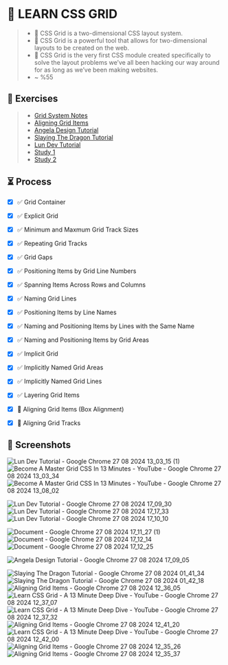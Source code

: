 # 🎡 LEARN CSS GRID
> * 🔴 CSS Grid is a two-dimensional CSS layout system.
> * 🔴 CSS Grid is a powerful tool that allows for two-dimensional layouts to be created on the web.
> * 🔴 CSS Grid is the very first CSS module created specifically to solve the layout problems we’ve all been hacking our way around for as long as we’ve been making websites.
> * ~ %55

## 🧯 Exercises
> * [Grid System Notes](./GridSystem.html)
> * [Aligning Grid Items](./AligningGridItems.html)
> * [Angela Design Tutorial](./AngelaDesignTutorial.html)
> * [Slaying The Dragon Tutorial](./SlayingTheDragonTutorial.html)
> * [Lun Dev Tutorial](./LunDevTutorial.html)
> * [Study 1](./Study1.html)
> * [Study 2](./Study2.html)


## ⏳ Process
- [x] ✅ Grid Container
- [x] ✅ Explicit Grid
- [x] ✅ Minimum and Maxmum Grid Track Sizes
- [x] ✅ Repeating Grid Tracks
- [x] ✅ Grid Gaps
- [x] ✅ Positioning Items by Grid Line Numbers
- [x] ✅ Spanning Items Across Rows and Columns
- [x] ✅ Naming Grid Lines
- [x] ✅ Positioning Items by Line Names
- [x] ✅ Naming and Positioning Items by Lines with the Same Name
- [x] ✅ Naming and Positioning Items by Grid Areas
- [x] ✅ Implicit Grid
- [x] ✅ Implicitly Named Grid Areas
- [x] ✅ Implicitly Named Grid Lines
- [x] ✅ Layering Grid Items

- [x] 🌟 Aligning Grid Items (Box Alignment)
- [x] 🌟 Aligning Grid Tracks

## 📸 Screenshots
![Lun Dev Tutorial - Google Chrome 27 08 2024 13_03_15 (1)](https://github.com/user-attachments/assets/badc6d62-113b-45c0-94c9-99f2bda305eb)
![Become A Master Grid CSS In 13 Minutes - YouTube - Google Chrome 27 08 2024 13_03_34](https://github.com/user-attachments/assets/0d421ce1-69f8-45f4-a125-01bf15078349)
![Become A Master Grid CSS In 13 Minutes - YouTube - Google Chrome 27 08 2024 13_08_02](https://github.com/user-attachments/assets/e865d066-e66e-4fcc-81ba-3a249ef4aea3)

![Lun Dev Tutorial - Google Chrome 27 08 2024 17_09_30](https://github.com/user-attachments/assets/4c63b458-9ec5-41a3-be98-16886b68505b)
![Lun Dev Tutorial - Google Chrome 27 08 2024 17_17_33](https://github.com/user-attachments/assets/052f4239-bb77-47d0-8cf4-84f12a16dd3f)
![Lun Dev Tutorial - Google Chrome 27 08 2024 17_10_10](https://github.com/user-attachments/assets/2649d58a-515d-4aef-a681-54f12b17dbd1)

![Document - Google Chrome 27 08 2024 17_11_27 (1)](https://github.com/user-attachments/assets/d329723e-42fd-4c31-8227-482033b59b60)
![Document - Google Chrome 27 08 2024 17_12_14](https://github.com/user-attachments/assets/3e6d3ecb-eda4-4d5a-8a71-dfb88cfa97ec)
![Document - Google Chrome 27 08 2024 17_12_25](https://github.com/user-attachments/assets/e73c7754-3515-45ae-878f-70e837a4e41c)

![Angela Design Tutorial - Google Chrome 27 08 2024 17_09_05](https://github.com/user-attachments/assets/94a97ddd-6d89-49ae-b9f5-e20e7721fa66)

![Slaying The Dragon Tutorial - Google Chrome 27 08 2024 01_41_34](https://github.com/user-attachments/assets/63884491-c0bd-4f46-9976-0fdef91cc15b)
![Slaying The Dragon Tutorial - Google Chrome 27 08 2024 01_42_18](https://github.com/user-attachments/assets/df810f42-f6e8-4a9b-a9a5-4d96f329f3ef)
![Aligning Grid Items - Google Chrome 27 08 2024 12_36_05](https://github.com/user-attachments/assets/238f49d4-5bad-4316-9118-208b40f3853f)
![Learn CSS Grid - A 13 Minute Deep Dive - YouTube - Google Chrome 27 08 2024 12_37_07](https://github.com/user-attachments/assets/a976923f-993c-4cb3-b7c8-ddedecc2dc1c)
![Learn CSS Grid - A 13 Minute Deep Dive - YouTube - Google Chrome 27 08 2024 12_37_32](https://github.com/user-attachments/assets/9ea0c05d-c084-49e0-a2a4-46ca5f3687a1)
![Aligning Grid Items - Google Chrome 27 08 2024 12_41_20](https://github.com/user-attachments/assets/5d332db5-26ea-4924-87e7-53c15b8b32e8)
![Learn CSS Grid - A 13 Minute Deep Dive - YouTube - Google Chrome 27 08 2024 12_42_00](https://github.com/user-attachments/assets/4d204308-71fc-415b-8d2d-5e36e2ab22e8)
![Aligning Grid Items - Google Chrome 27 08 2024 12_35_26](https://github.com/user-attachments/assets/fe88b81c-614b-4fe9-acf7-e73a11a7d480)
![Aligning Grid Items - Google Chrome 27 08 2024 12_35_37](https://github.com/user-attachments/assets/0e8e2ca4-b400-4c3a-8d30-32ca8a9bfd27)